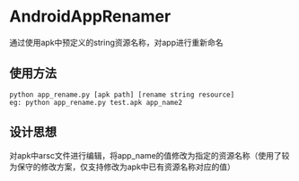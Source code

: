 # AndroidAppRenamer
通过使用apk中预定义的string资源名称，对app进行重新命名


## 使用方法

```
python app_rename.py [apk path] [rename string resource]
eg: python app_rename.py test.apk app_name2
```

## 设计思想

对apk中arsc文件进行编辑，将app_name的值修改为指定的资源名称（使用了较为保守的修改方案，仅支持修改为apk中已有资源名称对应的值）


